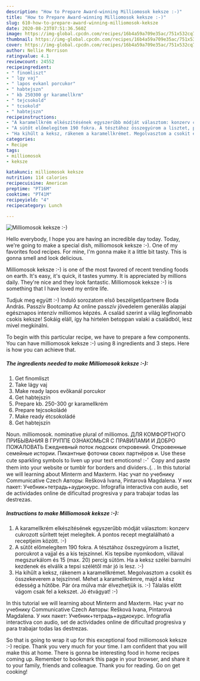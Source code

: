 ```yaml
---
description: "How to Prepare Award-winning Milliomosok keksze :-)"
title: "How to Prepare Award-winning Milliomosok keksze :-)"
slug: 610-how-to-prepare-award-winning-milliomosok-keksze
date: 2020-08-23T07:51:36.560Z
image: https://img-global.cpcdn.com/recipes/16b4a59a709e35ac/751x532cq70/milliomosok-keksze-recept-foto.jpg
thumbnail: https://img-global.cpcdn.com/recipes/16b4a59a709e35ac/751x532cq70/milliomosok-keksze-recept-foto.jpg
cover: https://img-global.cpcdn.com/recipes/16b4a59a709e35ac/751x532cq70/milliomosok-keksze-recept-foto.jpg
author: Nellie Morrison
ratingvalue: 4.1
reviewcount: 24552
recipeingredient:
- " finomliszt"
- " lgy vaj"
- " lapos evkanl porcukor"
- " habtejszn"
- " kb 250300 gr karamellkrm"
- " tejcsokold"
- " tcsokold"
- " habtejszn"
recipeinstructions:
- "A karamellkrém elkészítésének egyszerűbb módját választom: konzerv cukrozott sűrített tejet melegítek. A pontos recept megtalálható a receptjeim között. :-)"
- "A sütőt előmelegítem 190 fokra. A tésztához összegyúrom a lisztet, porcukrot a vajjal és a kis tejszínnel. Kis tepsibe nyomkodom, villával megszurkálom és 15 (max. 20) percig sütöm. Ha a keksz szélei barnulni kezdenek és elválik a tepsi szélétől már jó is lesz. :-)"
- "Ha kihűlt a keksz, rákenem a karamellkrémet. Megolvasztom a csokit és összekeverem a tejszínnel. Mehet a karamellkrémre, majd a kész édesség a hűtőbe. Pár óra múlva már élvezhetjük is. :-) Tálalás előtt vágom csak fel a kekszet. Jó étvágyat! :-)"
categories:
- Recipe
tags:
- milliomosok
- keksze

katakunci: milliomosok keksze 
nutrition: 114 calories
recipecuisine: American
preptime: "PT16M"
cooktime: "PT41M"
recipeyield: "4"
recipecategory: Lunch

---
```



![Milliomosok keksze :-)](https://img-global.cpcdn.com/recipes/16b4a59a709e35ac/751x532cq70/milliomosok-keksze-recept-foto.jpg)

Hello everybody, I hope you are having an incredible day today. Today, we're going to make a special dish, milliomosok keksze :-). One of my favorites food recipes. For mine, I'm gonna make it a little bit tasty. This is gonna smell and look delicious.

Milliomosok keksze :-) is one of the most favored of recent trending foods on earth. It's easy, it's quick, it tastes yummy. It is appreciated by millions daily. They're nice and they look fantastic. Milliomosok keksze :-) is something that I have loved my entire life.

Tudjuk meg együtt :-) Induló sorozatom első beszélgetőpartnere Boda András. Passzív Bootcamp Az online passzív jövedelem generálás alapjai egésznapos intenzív milliomos képzés. A család szerint a világ legfinomabb csokis keksze! Sokáig eláll, így ha hirtelen betoppan valaki a családból, lesz mivel megkínálni.


To begin with this particular recipe, we have to prepare a few components. You can have milliomosok keksze :-) using 8 ingredients and 3 steps. Here is how you can achieve that.

<!--inarticleads1-->

##### The ingredients needed to make Milliomosok keksze :-):

1. Get  finomliszt
1. Take  lágy vaj
1. Make ready  lapos evőkanál porcukor
1. Get  habtejszín
1. Prepare  kb. 250-300 gr karamellkrém
1. Prepare  tejcsokoládé
1. Make ready  étcsokoládé
1. Get  habtejszín


Noun. milliomosok. nominative plural of milliomos. ДЛЯ КОМФОРТНОГО ПРИБЫВАНИЯ В ГРУППЕ ОЗНАКОМЬСЯ С ПРАВИЛАМИ И ДОБРО ПОЖАЛОВАТЬ Ежедневный поток людских откровений. Откровенные семейные истории. Пикантные фоточки своих партнёров и. Use these cute sparkling symbols to liven up your text emoticons! :･ﾟ Copy and paste them into your website or tumblr for borders and dividers⸜(. . In this tutorial we will learning about Minterm and Maxterm. Нас учат по учебнику Communicative Czech Авторы: Rešková Ivana, Pintarová Magdalena. У них пакет: Учебник+тетрадь+аудиокурс. Infografía interactiva con audio, set de actividades online de dificultad progresiva y para trabajar todas las destrezas. 

<!--inarticleads2-->

##### Instructions to make Milliomosok keksze :-):

1. A karamellkrém elkészítésének egyszerűbb módját választom: konzerv cukrozott sűrített tejet melegítek. A pontos recept megtalálható a receptjeim között. :-)
1. A sütőt előmelegítem 190 fokra. A tésztához összegyúrom a lisztet, porcukrot a vajjal és a kis tejszínnel. Kis tepsibe nyomkodom, villával megszurkálom és 15 (max. 20) percig sütöm. Ha a keksz szélei barnulni kezdenek és elválik a tepsi szélétől már jó is lesz. :-)
1. Ha kihűlt a keksz, rákenem a karamellkrémet. Megolvasztom a csokit és összekeverem a tejszínnel. Mehet a karamellkrémre, majd a kész édesség a hűtőbe. Pár óra múlva már élvezhetjük is. :-) Tálalás előtt vágom csak fel a kekszet. Jó étvágyat! :-)


In this tutorial we will learning about Minterm and Maxterm. Нас учат по учебнику Communicative Czech Авторы: Rešková Ivana, Pintarová Magdalena. У них пакет: Учебник+тетрадь+аудиокурс. Infografía interactiva con audio, set de actividades online de dificultad progresiva y para trabajar todas las destrezas. 

So that is going to wrap it up for this exceptional food milliomosok keksze :-) recipe. Thank you very much for your time. I am confident that you will make this at home. There is gonna be interesting food in home recipes coming up. Remember to bookmark this page in your browser, and share it to your family, friends and colleague. Thank you for reading. Go on get cooking!
